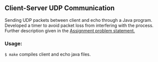 ## Client-Server UDP Communication

Sending UDP packets between client and echo through a Java program. Developed a timer to avoid packet loss from interfering with the process. Further description given in the [Assignment problem statement.](https://github.com/udayinbiswas/Client-Server-UDP-Communication/blob/master/hw1.pdf)

### Usage:
`$ make` compiles client and echo java files.

